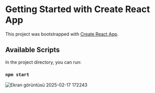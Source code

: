 # Getting Started with Create React App

This project was bootstrapped with [Create React App](https://github.com/facebook/create-react-app).

## Available Scripts

In the project directory, you can run:

### `npm start`
![Ekran görüntüsü 2025-02-17 172243](https://github.com/user-attachments/assets/5165c02d-61ed-49a2-8396-718cb61430bf)


